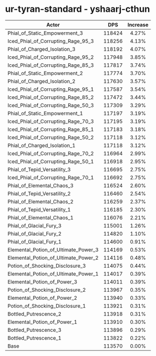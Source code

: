 # ur-tyran-standard - yshaarj-cthun
| Actor | DPS | Increase |
|---|:---:|:---:|
|Phial_of_Static_Empowerment_3|118424|4.27%|
|Iced_Phial_of_Corrupting_Rage_95_3|118256|4.13%|
|Phial_of_Charged_Isolation_3|118192|4.07%|
|Iced_Phial_of_Corrupting_Rage_95_2|117948|3.85%|
|Iced_Phial_of_Corrupting_Rage_85_3|117817|3.74%|
|Phial_of_Static_Empowerment_2|117774|3.70%|
|Phial_of_Charged_Isolation_2|117630|3.57%|
|Iced_Phial_of_Corrupting_Rage_95_1|117587|3.54%|
|Iced_Phial_of_Corrupting_Rage_85_2|117472|3.44%|
|Iced_Phial_of_Corrupting_Rage_50_3|117309|3.29%|
|Phial_of_Static_Empowerment_1|117197|3.19%|
|Iced_Phial_of_Corrupting_Rage_70_3|117195|3.19%|
|Iced_Phial_of_Corrupting_Rage_85_1|117183|3.18%|
|Iced_Phial_of_Corrupting_Rage_50_2|117118|3.12%|
|Phial_of_Charged_Isolation_1|117118|3.12%|
|Iced_Phial_of_Corrupting_Rage_70_2|116964|2.99%|
|Iced_Phial_of_Corrupting_Rage_50_1|116918|2.95%|
|Phial_of_Tepid_Versatility_3|116695|2.75%|
|Iced_Phial_of_Corrupting_Rage_70_1|116692|2.75%|
|Phial_of_Elemental_Chaos_3|116524|2.60%|
|Phial_of_Tepid_Versatility_2|116460|2.54%|
|Phial_of_Elemental_Chaos_2|116259|2.37%|
|Phial_of_Tepid_Versatility_1|116185|2.30%|
|Phial_of_Elemental_Chaos_1|116076|2.21%|
|Phial_of_Glacial_Fury_3|115001|1.26%|
|Phial_of_Glacial_Fury_2|114820|1.10%|
|Phial_of_Glacial_Fury_1|114600|0.91%|
|Elemental_Potion_of_Ultimate_Power_3|114169|0.53%|
|Elemental_Potion_of_Ultimate_Power_2|114116|0.48%|
|Potion_of_Shocking_Disclosure_3|114075|0.44%|
|Elemental_Potion_of_Ultimate_Power_1|114017|0.39%|
|Elemental_Potion_of_Power_3|114011|0.39%|
|Potion_of_Shocking_Disclosure_2|113967|0.35%|
|Elemental_Potion_of_Power_2|113940|0.33%|
|Potion_of_Shocking_Disclosure_1|113921|0.31%|
|Bottled_Putrescence_2|113918|0.31%|
|Elemental_Potion_of_Power_1|113910|0.30%|
|Bottled_Putrescence_3|113896|0.29%|
|Bottled_Putrescence_1|113822|0.22%|
|Base|113570|0.00%|

